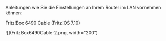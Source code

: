   
Anleitungen wie Sie die Einstellungen an Ihrem Router im LAN vornehmen können:

Fritz!Box 6490 Cable (Fritz!OS 7.10)

![](FritzBox6490Cable-2.png, width="200") 
